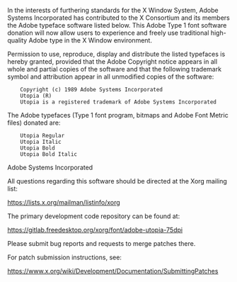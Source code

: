 In the interests of furthering standards for the X Window System, Adobe
Systems Incorporated has contributed to the X Consortium and its members
the Adobe typeface software listed below. This Adobe Type 1 font software
donation will now allow users to experience and freely use traditional
high-quality Adobe type in the X Window environment.

Permission to use, reproduce, display and distribute the listed typefaces
is hereby granted, provided that the Adobe Copyright notice appears in all
whole and partial copies of the software and that the following trademark
symbol and attribution appear in all unmodified copies of the software:

        Copyright (c) 1989 Adobe Systems Incorporated
        Utopia (R)
        Utopia is a registered trademark of Adobe Systems Incorporated

The Adobe typefaces (Type 1 font program, bitmaps and Adobe Font Metric
files) donated are:

        Utopia Regular
        Utopia Italic
        Utopia Bold
        Utopia Bold Italic


Adobe Systems Incorporated

All questions regarding this software should be directed at the
Xorg mailing list:

  https://lists.x.org/mailman/listinfo/xorg

The primary development code repository can be found at:

  https://gitlab.freedesktop.org/xorg/font/adobe-utopia-75dpi

Please submit bug reports and requests to merge patches there.

For patch submission instructions, see:

  https://www.x.org/wiki/Development/Documentation/SubmittingPatches

